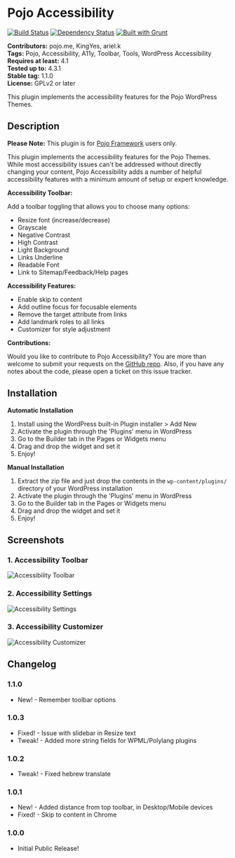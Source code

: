 # Pojo Accessibility #
[![Build Status](https://travis-ci.org/pojome/pojo-accessibility.svg?branch=master)](https://travis-ci.org/pojome/pojo-accessibility) [![Dependency Status](https://david-dm.org/pojome/pojo-accessibility/dev-status.svg)](https://david-dm.org/pojome/pojo-accessibility#info=devDependencies) [![Built with Grunt](https://cdn.gruntjs.com/builtwith.png)](http://gruntjs.com/)

**Contributors:** pojo.me, KingYes, ariel.k  
**Tags:** Pojo, Accessibility, A11y, Toolbar, Tools, WordPress Accessibility  
**Requires at least:** 4.1  
**Tested up to:** 4.3.1  
**Stable tag:** 1.1.0  
**License:** GPLv2 or later  

This plugin implements the accessibility features for the Pojo WordPress Themes.

## Description ##

**Please Note:** This plugin is for [Pojo Framework][1] users only.

This plugin implements the accessibility features for the Pojo Themes. While most accessibility issues can't be addressed without directly changing your content, Pojo Accessibility adds a number of helpful accessibility features with a minimum amount of setup or expert knowledge.

<strong>Accessibility Toolbar:</strong>

Add a toolbar toggling that allows you to choose many options:

* Resize font (increase/decrease)
* Grayscale
* Negative Contrast
* High Contrast
* Light Background
* Links Underline
* Readable Font
* Link to Sitemap/Feedback/Help pages

<strong>Accessibility Features:</strong>

* Enable skip to content
* Add outline focus for focusable elements
* Remove the target attribute from links
* Add landmark roles to all links
* Customizer for style adjustment

**Contributions:**

Would you like to contribute to Pojo Accessibility? You are more than welcome to submit your requests on the [GitHub repo][2]. Also, if you have any notes about the code, please open a ticket on this issue tracker.

[1]: http://pojo.me/?utm_source=wp-repo&utm_medium=link&utm_campaign=a11y
[2]: https://github.com/pojome/pojo-accessibility


## Installation ##

**Automatic Installation**

1. Install using the WordPress built-in Plugin installer > Add New
1. Activate the plugin through the 'Plugins' menu in WordPress
1. Go to the Builder tab in the Pages or Widgets menu
1. Drag and drop the widget and set it
1. Enjoy!

**Manual Installation**

1. Extract the zip file and just drop the contents in the <code>wp-content/plugins/</code> directory of your WordPress installation
1. Activate the plugin through the 'Plugins' menu in WordPress
1. Go to the Builder tab in the Pages or Widgets menu
1. Drag and drop the widget and set it
1. Enjoy!


## Screenshots ##

### 1. Accessibility Toolbar ###
![Accessibility Toolbar](http://s.wordpress.org/extend/plugins/pojo-accessibility/screenshot-1.png)

### 2. Accessibility Settings ###
![Accessibility Settings](http://s.wordpress.org/extend/plugins/pojo-accessibility/screenshot-2.png)

### 3. Accessibility Customizer ###
![Accessibility Customizer](http://s.wordpress.org/extend/plugins/pojo-accessibility/screenshot-3.png)


## Changelog ##

### 1.1.0 ###
* New! - Remember toolbar options

### 1.0.3 ###
* Fixed! - Issue with slidebar in Resize text
* Tweak! - Added more string fields for WPML/Polylang plugins

### 1.0.2 ###
* Tweak! - Fixed hebrew translate

### 1.0.1 ###
* New! - Added distance from top toolbar, in Desktop/Mobile devices
* Fixed! - Skip to content in Chrome

### 1.0.0 ###
* Initial Public Release!
